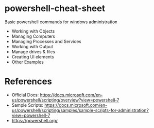 # powershell-cheat-sheet
Basic powershell commands for windows administration

- Working with Objects
- Managing Computers
- Managing Processes and Services
- Working with Output
- Manage drives & files
- Creating UI elements
- Other Examples

# References
- Official Docs: https://docs.microsoft.com/en-us/powershell/scripting/overview?view=powershell-7
- Sample Scripts: https://docs.microsoft.com/en-us/powershell/scripting/samples/sample-scripts-for-administration?view=powershell-7
- https://powershell.org/
